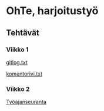 # OhTe, harjoitustyö

## Tehtävät

### Viikko 1

[gitlog.txt](https://github.com/teemupennanen1/ot-harjoitustyo/blob/main/laskarit/viikko1/gitlog.txt)

[komentorivi.txt](https://github.com/teemupennanen1/ot-harjoitustyo/blob/main/laskarit/viikko1/komentorivi.txt)

### Viikko 2

[Työajanseuranta](https://github.com/teemupennanen1/ot-harjoitustyo/blob/main/konelaskin/dokumentaatio/tuntikirjanpito.md)
